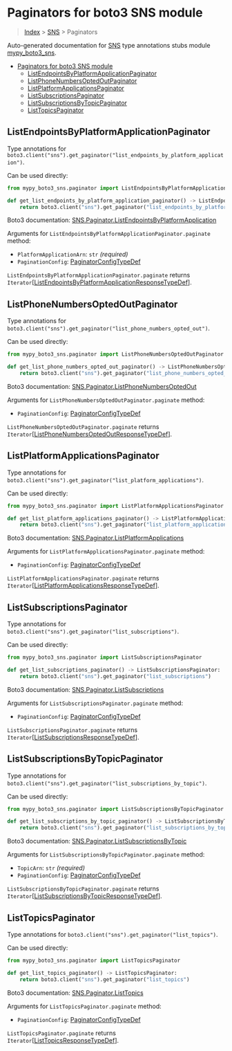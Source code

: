 # Paginators for boto3 SNS module

> [Index](..) > [SNS](.) > Paginators

Auto-generated documentation for
[SNS](https://boto3.amazonaws.com/v1/documentation/api/1.17.74/reference/services/sns.html#SNS)
type annotations stubs module
[mypy_boto3_sns](https://pypi.org/project/mypy-boto3-sns/).

- [Paginators for boto3 SNS module](#paginators-for-boto3-sns-module)
  - [ListEndpointsByPlatformApplicationPaginator](#listendpointsbyplatformapplicationpaginator)
  - [ListPhoneNumbersOptedOutPaginator](#listphonenumbersoptedoutpaginator)
  - [ListPlatformApplicationsPaginator](#listplatformapplicationspaginator)
  - [ListSubscriptionsPaginator](#listsubscriptionspaginator)
  - [ListSubscriptionsByTopicPaginator](#listsubscriptionsbytopicpaginator)
  - [ListTopicsPaginator](#listtopicspaginator)

## ListEndpointsByPlatformApplicationPaginator

Type annotations for
`boto3.client("sns").get_paginator("list_endpoints_by_platform_application")`.

Can be used directly:

```python
from mypy_boto3_sns.paginator import ListEndpointsByPlatformApplicationPaginator

def get_list_endpoints_by_platform_application_paginator() -> ListEndpointsByPlatformApplicationPaginator:
    return boto3.client("sns").get_paginator("list_endpoints_by_platform_application")
```

Boto3 documentation:
[SNS.Paginator.ListEndpointsByPlatformApplication](https://boto3.amazonaws.com/v1/documentation/api/1.17.74/reference/services/sns.html#SNS.Paginator.ListEndpointsByPlatformApplication)

Arguments for `ListEndpointsByPlatformApplicationPaginator.paginate` method:

- `PlatformApplicationArn`: `str` *(required)*
- `PaginationConfig`:
  [PaginatorConfigTypeDef](./type_defs.md#paginatorconfigtypedef)

`ListEndpointsByPlatformApplicationPaginator.paginate` returns
`Iterator`\[[ListEndpointsByPlatformApplicationResponseTypeDef](./type_defs.md#listendpointsbyplatformapplicationresponsetypedef)\].

## ListPhoneNumbersOptedOutPaginator

Type annotations for
`boto3.client("sns").get_paginator("list_phone_numbers_opted_out")`.

Can be used directly:

```python
from mypy_boto3_sns.paginator import ListPhoneNumbersOptedOutPaginator

def get_list_phone_numbers_opted_out_paginator() -> ListPhoneNumbersOptedOutPaginator:
    return boto3.client("sns").get_paginator("list_phone_numbers_opted_out")
```

Boto3 documentation:
[SNS.Paginator.ListPhoneNumbersOptedOut](https://boto3.amazonaws.com/v1/documentation/api/1.17.74/reference/services/sns.html#SNS.Paginator.ListPhoneNumbersOptedOut)

Arguments for `ListPhoneNumbersOptedOutPaginator.paginate` method:

- `PaginationConfig`:
  [PaginatorConfigTypeDef](./type_defs.md#paginatorconfigtypedef)

`ListPhoneNumbersOptedOutPaginator.paginate` returns
`Iterator`\[[ListPhoneNumbersOptedOutResponseTypeDef](./type_defs.md#listphonenumbersoptedoutresponsetypedef)\].

## ListPlatformApplicationsPaginator

Type annotations for
`boto3.client("sns").get_paginator("list_platform_applications")`.

Can be used directly:

```python
from mypy_boto3_sns.paginator import ListPlatformApplicationsPaginator

def get_list_platform_applications_paginator() -> ListPlatformApplicationsPaginator:
    return boto3.client("sns").get_paginator("list_platform_applications")
```

Boto3 documentation:
[SNS.Paginator.ListPlatformApplications](https://boto3.amazonaws.com/v1/documentation/api/1.17.74/reference/services/sns.html#SNS.Paginator.ListPlatformApplications)

Arguments for `ListPlatformApplicationsPaginator.paginate` method:

- `PaginationConfig`:
  [PaginatorConfigTypeDef](./type_defs.md#paginatorconfigtypedef)

`ListPlatformApplicationsPaginator.paginate` returns
`Iterator`\[[ListPlatformApplicationsResponseTypeDef](./type_defs.md#listplatformapplicationsresponsetypedef)\].

## ListSubscriptionsPaginator

Type annotations for `boto3.client("sns").get_paginator("list_subscriptions")`.

Can be used directly:

```python
from mypy_boto3_sns.paginator import ListSubscriptionsPaginator

def get_list_subscriptions_paginator() -> ListSubscriptionsPaginator:
    return boto3.client("sns").get_paginator("list_subscriptions")
```

Boto3 documentation:
[SNS.Paginator.ListSubscriptions](https://boto3.amazonaws.com/v1/documentation/api/1.17.74/reference/services/sns.html#SNS.Paginator.ListSubscriptions)

Arguments for `ListSubscriptionsPaginator.paginate` method:

- `PaginationConfig`:
  [PaginatorConfigTypeDef](./type_defs.md#paginatorconfigtypedef)

`ListSubscriptionsPaginator.paginate` returns
`Iterator`\[[ListSubscriptionsResponseTypeDef](./type_defs.md#listsubscriptionsresponsetypedef)\].

## ListSubscriptionsByTopicPaginator

Type annotations for
`boto3.client("sns").get_paginator("list_subscriptions_by_topic")`.

Can be used directly:

```python
from mypy_boto3_sns.paginator import ListSubscriptionsByTopicPaginator

def get_list_subscriptions_by_topic_paginator() -> ListSubscriptionsByTopicPaginator:
    return boto3.client("sns").get_paginator("list_subscriptions_by_topic")
```

Boto3 documentation:
[SNS.Paginator.ListSubscriptionsByTopic](https://boto3.amazonaws.com/v1/documentation/api/1.17.74/reference/services/sns.html#SNS.Paginator.ListSubscriptionsByTopic)

Arguments for `ListSubscriptionsByTopicPaginator.paginate` method:

- `TopicArn`: `str` *(required)*
- `PaginationConfig`:
  [PaginatorConfigTypeDef](./type_defs.md#paginatorconfigtypedef)

`ListSubscriptionsByTopicPaginator.paginate` returns
`Iterator`\[[ListSubscriptionsByTopicResponseTypeDef](./type_defs.md#listsubscriptionsbytopicresponsetypedef)\].

## ListTopicsPaginator

Type annotations for `boto3.client("sns").get_paginator("list_topics")`.

Can be used directly:

```python
from mypy_boto3_sns.paginator import ListTopicsPaginator

def get_list_topics_paginator() -> ListTopicsPaginator:
    return boto3.client("sns").get_paginator("list_topics")
```

Boto3 documentation:
[SNS.Paginator.ListTopics](https://boto3.amazonaws.com/v1/documentation/api/1.17.74/reference/services/sns.html#SNS.Paginator.ListTopics)

Arguments for `ListTopicsPaginator.paginate` method:

- `PaginationConfig`:
  [PaginatorConfigTypeDef](./type_defs.md#paginatorconfigtypedef)

`ListTopicsPaginator.paginate` returns
`Iterator`\[[ListTopicsResponseTypeDef](./type_defs.md#listtopicsresponsetypedef)\].
